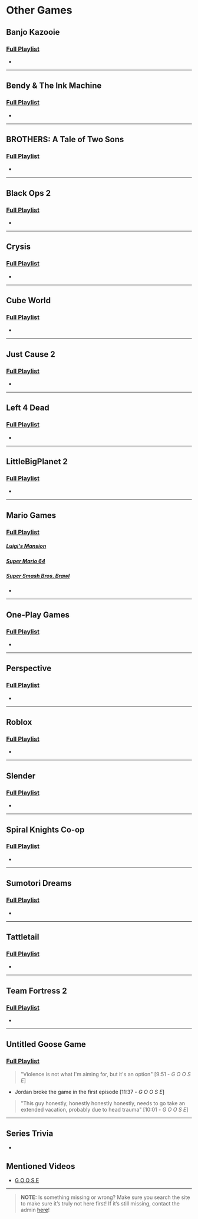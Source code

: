 # Other Games
 
 
## **Banjo Kazooie**  
### [Full Playlist](https://www.youtube.com/playlist?list=PLwljWXtmIKiSlz620-NbpDD2Pr-UZ-XIB)
- 
----
## **Bendy & The Ink Machine**  
### [Full Playlist](https://www.youtube.com/playlist?list=PLwljWXtmIKiQW0f5-_TKiOzfpB3amsv_z)
- 
----
## **BROTHERS: A Tale of Two Sons**  
### [Full Playlist](https://www.youtube.com/playlist?list=PLwljWXtmIKiRgAcZL1tnOcfTPCd791XWd)
- 
----
## **Black Ops 2**  
### [Full Playlist](https://www.youtube.com/playlist?list=PLwljWXtmIKiTK0nAQkDyuIq3z6IEllM5n)
- 
----
## **Crysis**  
### [Full Playlist](https://www.youtube.com/playlist?list=PLwljWXtmIKiTAnkvQ9xP6kfB8xpTkGwK_)
- 
----
## **Cube World**  
### [Full Playlist](https://www.youtube.com/playlist?list=PLwljWXtmIKiTz1Scqdr8aI2tk3U03Qzsh)
- 
----
## **Just Cause 2**  
### [Full Playlist](https://www.youtube.com/playlist?list=PLwljWXtmIKiSiFkYAod0Bf9GwGq-IxdFZ)
- 
----
## **Left 4 Dead**  
### [Full Playlist](https://www.youtube.com/playlist?list=PLwljWXtmIKiSdtQiHgG9YAreKK-_iGync)
- 
----
## **LittleBigPlanet 2**  
### [Full Playlist](https://www.youtube.com/playlist?list=PLwljWXtmIKiR9gVjI3hHoRwnnDR5vVRr-)
- 
----
## **Mario Games**  
### [Full Playlist](https://www.youtube.com/playlist?list=PLwljWXtmIKiQ9efzWarjlTk3y8k2jbz7H)
   ##### [Luigi's Mansion](https://www.youtube.com/playlist?list=PLwljWXtmIKiQ-vq4qZtrfS_lb5C1bozGE)
   ##### [Super Mario 64](https://www.youtube.com/playlist?list=PLwljWXtmIKiSOt3klchwGyCWcrDV-pSfl)
   ##### [Super Smash Bros. Brawl](https://www.youtube.com/playlist?list=PLwljWXtmIKiQ8d2YwixjO-BQrFvaaZC0l)
- 
----
## **One-Play Games**  
### [Full Playlist](https://www.youtube.com/playlist?list=PLwljWXtmIKiSDk0uMGLUO0GhttucfJS3I)
- 
----
## **Perspective**  
### [Full Playlist](https://www.youtube.com/playlist?list=PLwljWXtmIKiRpGNUOd8xaAzF3np7prGN3)
- 
----
## **Roblox**  
### [Full Playlist](https://www.youtube.com/playlist?list=PLwljWXtmIKiQNBmWwD1-tpei6tAdepMIo)
- 
----
## **Slender**  
### [Full Playlist](https://www.youtube.com/playlist?list=PLwljWXtmIKiQhUbm8CtV73s-4CnA0oxIa)
- 
----
## **Spiral Knights Co-op**  
### [Full Playlist](https://www.youtube.com/playlist?list=PLwljWXtmIKiSbweDodbrg1kt2gds8-J4O)
- 
----
## **Sumotori Dreams**  
### [Full Playlist](https://www.youtube.com/playlist?list=PLwljWXtmIKiR6TXk94_6-1997SmCoI1mv)
- 
----
## **Tattletail**  
### [Full Playlist](https://www.youtube.com/playlist?list=PLwljWXtmIKiSuWRrnpMBn0BBo_RpNJeI9)
- 
----
## **Team Fortress 2**  
### [Full Playlist]()
- 
----
## **Untitled Goose Game**
### [Full Playlist]()
> "Violence is not what I'm aiming for, but it's an option" [9:51 - *G O O S E*]
- Jordan broke the game in the first episode [11:37 - *G O O S E*]
> "This guy honestly, honestly honestly honestly, needs to go take an extended vacation, probably due to head trauma" [10:01 - *G O O S E*]

----
 
## Series Trivia
- 
 
## Mentioned Videos
- [G O O S E](https://youtu.be/DhNZfvpS5Xc)
 
----
 
> **NOTE:** Is something missing or wrong? Make sure you search the site to make sure it’s truly not here first! If it’s still missing, contact the admin [here](../chapter_2.html)!